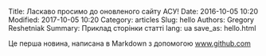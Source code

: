 Title: Ласкаво просимо до оновленого сайту АСУ!
Date: 2016-10-05 10:20
Modified: 2017-10-05 10:20
Category: articles
Slug: hello
Authors: Gregory Reshetniak
Summary: Приклад сторінки статті
lang: ua
save_as: hello.html

Це перша новина, написана в Markdown з допомогою www.github.com
